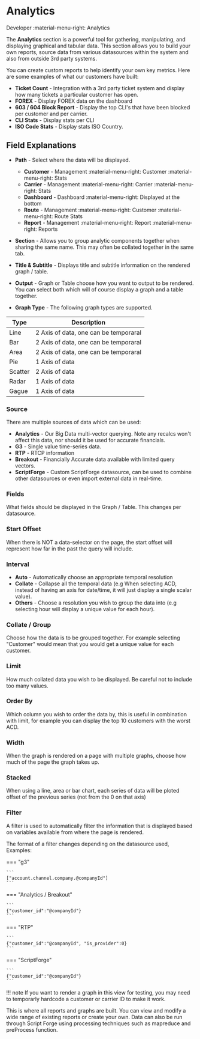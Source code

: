 # Analytics
Developer :material-menu-right: Analytics

The **Analytics** section is a powerful tool for gathering, manipulating, and displaying graphical and tabular data. This section allows
you to build your own reports, source data from various datasources within the system and also from outside 3rd party systems.

You can create custom reports to help identify your own key metrics. Here are some examples of what our customers have built:

* **Ticket Count** - Integration with a 3rd party ticket system and display how many tickets a particular customer has open.
* **FOREX** - Display FOREX data on the dashboard
* **603 / 604 Block Report** - Display the top CLI's that have been blocked per customer and per carrier.
* **CLI Stats** - Display stats per CLI
* **ISO Code Stats** - Display stats ISO Country.

## Field Explanations

* **Path** - Select where the data will be displayed.
    * **Customer** - Management :material-menu-right: Customer :material-menu-right: Stats
    * **Carrier** - Management :material-menu-right: Carrier :material-menu-right: Stats
    * **Dashboard** - Dashboard :material-menu-right: Displayed at the bottom
    * **Route** - Management :material-menu-right: Customer :material-menu-right: Route Stats
    * **Report** - Management :material-menu-right: Report :material-menu-right: Reports

* **Section** - Allows you to group analytic components together when sharing the same name. This may often be collated together in the same tab.
* **Title & Subtitle** - Displays title and subtitle information on the rendered graph / table.
* **Output** - Graph or Table choose how you want to output to be rendered. You can select both which will of course display a graph and a table together.
* **Graph Type** - The following graph types are supported.

|Type|Description|
|---|---|
|Line|2 Axis of data, one can be temporaral|
|Bar|2 Axis of data, one can be temporaral|
|Area|2 Axis of data, one can be temporaral|
|Pie|1 Axis of data|
|Scatter|2 Axis of data|
|Radar|1 Axis of data|
|Gague|1 Axis of data|

### Source
There are multiple sources of data which can be used:

* **Analytics** - Our Big Data multi-vector querying. Note any recalcs won't affect this data, nor should it be used for accurate financials.
* **G3** - Single value time-series data.
* **RTP** - RTCP information
* **Breakout** - Financially Accurate data available with limited query vectors.
* **ScriptForge** - Custom ScriptForge datasource, can be used to combine other datasources or even import external data in real-time.

### Fields
What fields should be displayed in the Graph / Table. This changes per datasource.

### Start Offset
When there is NOT a data-selector on the page, the start offset will represent how far in the past the query will include.

### Interval

* **Auto** - Automatically choose an appropriate temporal resolution
* **Collate** - Collapse all the temporal data (e.g When selecting ACD, instead of having an axis for date/time, it will just display a single scalar value).
* **Others** - Choose a resolution you wish to group the data into (e.g selecting hour will display a unique value for each hour).

### Collate / Group
Choose how the data is to be grouped together. For example selecting "Customer" would mean that you would get a unique value for each customer.

### Limit
How much collated data you wish to be displayed. Be careful not to include too many values.

### Order By
Which column you wish to order the data by, this is useful in combination with limit, for example you can display the top 10 customers with the worst ACD.

### Width
When the graph is rendered on a page with multiple graphs, choose how much of the page the graph takes up.

### Stacked
When using a line, area or bar chart, each series of data will be ploted offset of the previous series (not from the 0 on that axis)

### Filter
A filter is used to automatically filter the information that is displayed based on variables available from where the page is rendered.

The format of a filter changes depending on the datasource used, Examples:

=== "g3"

    ```
    ["account.channel.company.@companyId"]
    ```
	
=== "Analytics / Breakout"

    ```
	{"customer_id":"@companyId"}
    ```
	
=== "RTP"

    ```
	{"customer_id":"@companyId", "is_provider":0}
    ```

=== "ScriptForge"

    ```
	{"customer_id":"@companyId"}
    ```

!!! note
	If you want to render a graph in this view for testing, you may need to temporarly hardcode a customer or carrier ID to make it work.



This is where all reports and graphs are built. You can view and modify a wide range of existing reports or create your own. Data can also be run through Script Forge using processing techniques such as mapreduce and preProcess function. 

